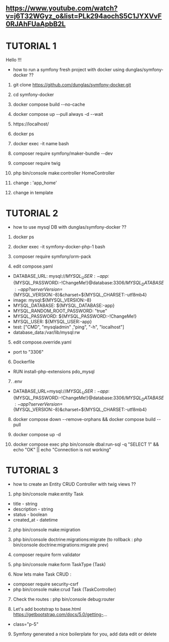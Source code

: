 ## https://www.youtube.com/watch?v=j6T32WGyz_o&list=PLk294aochS5C1JYXVvF0RJAhFUaApbB2L

# TUTORIAL 1

Hello !!!
- how to run a symfony fresh project with docker using dunglas/symfony-docker ??

 1. git clone  https://github.com/dunglas/symfony-docker.git

 2.   cd symfony-docker 

 3.   docker compose build --no-cache

 4.   docker compose up --pull always -d --wait

 5.   https://localhost/

 6.   docker ps

 7.   docker exec -it name bash

 8.   composer require symfony/maker-bundle --dev

 9.   composer require twig

 10.  php bin/console make:controller HomeController

 11.  change  : 'app_home' 

 12.  change in template   




# TUTORIAL 2

- how to use mysql DB with dunglas/symfony-docker ??

 1. docker ps

 2. docker exec -it symfony-docker-php-1 bash

 3. composer require symfony/orm-pack



 4. edit compose.yaml
  - DATABASE_URL: mysql://${MYSQL_USER:-app}:${MYSQL_PASSWORD:-!ChangeMe!}@database:3306/${MYSQL_DATABASE:-app}?serverVersion=${MYSQL_VERSION:-8}&charset=${MYSQL_CHARSET:-utf8mb4}
  - image: mysql:${MYSQL_VERSION:-8}
  - MYSQL_DATABASE: ${MYSQL_DATABASE:-app}
  - MYSQL_RANDOM_ROOT_PASSWORD: "true"
  - MYSQL_PASSWORD: ${MYSQL_PASSWORD:-!ChangeMe!}
  - MYSQL_USER: ${MYSQL_USER:-app}
  - test: ["CMD", "mysqladmin" ,"ping", "-h", "localhost"]
  - database_data:/var/lib/mysql:rw



 5. edit compose.override.yaml
  - port to "3306"



 6. Dockerfile
  - RUN install-php-extensions pdo_mysql



 7. .env
  - DATABASE_URL=mysql://${MYSQL_USER:-app}:${MYSQL_PASSWORD:-!ChangeMe!}@database:3306/${MYSQL_DATABASE:-app}?serverVersion=${MYSQL_VERSION:-8}&charset=${MYSQL_CHARSET:-utf8mb4}



 8. docker compose down --remove-orphans && docker compose build --pull 



 9. docker compose up -d



 10. docker compose exec php bin/console dbal:run-sql -q "SELECT 1" && echo "OK" || echo "Connection is not working"


# TUTORIAL 3

- how to create an Entity CRUD Controller with twig views ??

 1. php bin/console make:entity Task 
   - title - string
   - description - string
   - status - boolean
   - created_at - datetime


 2. php bin/console make:migration


 3. php bin/console doctrine:migrations:migrate (to rollback : php bin/console doctrine:migrations:migrate prev)


 4. composer require form validator 


 5. php bin/console make:form TaskType (Task)


 6. Now lets make Task CRUD :
  - composer require security-csrf 
  - php bin/console make:crud Task (TaskController)


 7. Check the routes : php bin/console debug:router


 8. Let's add bootstrap to base.html https://getbootstrap.com/docs/5.0/getting-...
  - class="p-5"


 9. Symfony generated a nice boilerplate for you, add data edit or delete
